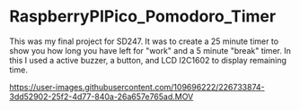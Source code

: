 # RaspberryPIPico_Pomodoro_Timer
This was my final project for SD247.
It was to create a 25 minute timer to show you how long you have left for "work" and a 5 minute "break" timer.
In this I used a active buzzer, a button, and LCD I2C1602 to display remaining time.


https://user-images.githubusercontent.com/109696222/226733874-3dd52902-25f2-4d77-840a-26a657e765ad.MOV

